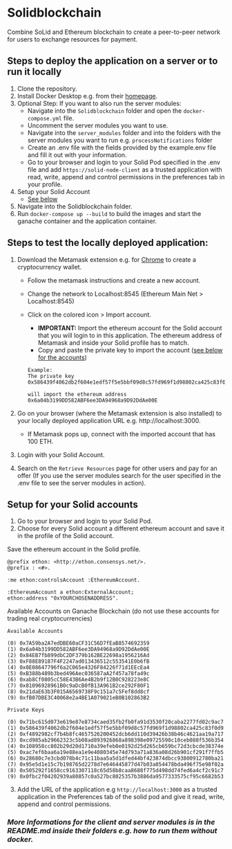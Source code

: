 # Solidblockchain

Combine SoLid and Ethereum blockchain to create a peer-to-peer network for users to exchange resources for payment.

## Steps to deploy the application on a server or to run it locally

1. Clone the repository.
2. Install Docker Desktop e.g. from their [homepage](https://www.docker.com/products/docker-desktop).
3. Optional Step: If you want to also run the server modules:
   - Navigate into the `Solidblockchain` folder and open the `docker-compose.yml` file.
   - Uncomment the server modules you want to use.
   - Navigate into the `server_modules` folder and into the folders with the server modules you want to run e.g. `processNotifications` folder
   - Create an .env file with the fields provided by the example.env file and fill it out with your information.
   - Go to your browser and login to your Solid Pod specified in the .env file and add `https://solid-node-client` as a trusted application with read, write, append and control permissions in the preferences tab in your profile.
4. Setup your Solid Account
   - [See below](#setup-for-your-solid-accounts)
5. Navigate into the Solidblockchain folder.
6. Run `docker-compose up --build` to build the images and start the ganache container and the application container.

## Steps to test the locally deployed application:

1. Download the Metamask extension e.g. for [Chrome](https://metamask.io/download.html) to create a cryptocurrency wallet.

   - Follow the metamask instructions and create a new account.
   - Change the network to Localhost:8545 (Ethereum Main Net > Localhost:8545)
   - Click on the colored icon > Import account.

     - **IMPORTANT:** Import the ethereum account for the Solid account that you will login to in this application. The ethereum address of Metamask and inside your Solid profile has to match.
     - Copy and paste the private key to import the account ([see below for the accounts](#setup-for-your-solid-accounts))

     ```
     Example:
     The private key
     0x586439f4062db2f604e1edf57f5e5bbf09d8c57fd969f1d98802ca425c83f0d9

     will import the ethereum address
     0x6a04b3199DD582ABF6ee3DA94968a9D92DdAe00E

     ```

2. Go on your browser (where the Metamask extension is also installed) to your locally deployed application URL e.g. http://localhost:3000.
   - If Metamask pops up, connect with the imported account that has 100 ETH.
3. Login with your Solid Account.
4. Search on the `Retrieve Resources` page for other users and pay for an offer (If you use the server modules search for the user specified in the .env file to see the server modules in action).

## Setup for your Solid accounts

1. Go to your browser and login to your Solid Pod.
2. Choose for every Solid account a different ethereum account and save it in the profile of the Solid account.

Save the ethereum account in the Solid profile.

```
@prefix ethon: <http://ethon.consensys.net/>.
@prefix : <#>.

:me ethon:controlsAccount :EthereumAccount.

:EthereumAccount a ethon:ExternalAccount;
ethon:address "0xYOURCHOSENADDRESS".
```

Available Accounts on Ganache Blockchain (do not use these accounts for trading real cryptocurrencies)

```
Available Accounts

(0) 0x7A59ba2A7edDBE60aCF31C56D7fEaB8574692359
(1) 0x6a04b3199DD582ABF6ee3DA94968a9D92DdAe00E
(2) 0x84EB7fb899dbC2DF379b162BE22698a1956216Ad
(3) 0xF88E89187F4F2247ad013436512c553541E0b6fB
(4) 0x0E08647796f6a2C065e4326F84226f71d1EEcEa4
(5) 0xB388b489b3bed496Aec036587aA2f457a78fa49c
(6) 0xab8Cf0805cC58E43B6Ae4B2b9f12B0C928223e8C
(7) 0x81096928961B0c9aDcB0fB13A961B2ce292F80F1
(8) 0x21daE63b3F015A6569738F9c151a7c5Fef8dd8cf
(9) 0xfB07DBE3C40068e2a4BE1A079021eB0B102863B2

Private Keys

(0) 0x71bc615d073e619e87e8734caed35fb2fb0fa91d3530f20caba2277fd02c9ac7
(1) 0x586439f4062db2f604e1edf57f5e5bbf09d8c57fd969f1d98802ca425c83f0d9
(2) 0xf4892982cf7b4b8fc4657526200452dcb6dd110d39426b38b46c4621aa19a717
(3) 0xcd985ab29662323c5b08ad893926868a898398e09725598c10ceb088f536b354
(4) 0x108958cc802b29d20d1710a39efeb0e0192d25d265cb659bc72d3cbcde38374e
(5) 0xac7ef6baa6a19e88ea1e9e4080345e74d793a71a836a08d26b901cf291f7ffb5
(6) 0x28680c7e3cbd078b4c71c11baa5a5d1dfed44bf423874dbcc93800912780ba21
(7) 0x95e5d1e15c7b198765d2278d7e646445877d47b03a054478bda496f75e98f02a
(8) 0x505292f1658cc9163307118c65d58b8caa8688f775d498dd74fed6a4cf2c91c7
(9) 0x0fbc2f04202939a80857c0a527bc8025357b3886da9577333575cf95c6682b53
```

3. Add the URL of the application e.g `http://localhost:3000` as a trusted application in the Preferences tab of the solid pod and give it read, write, append and control permissions.

### _More Informations for the client and server modules is in the README.md inside their folders e.g. how to run them without docker._
